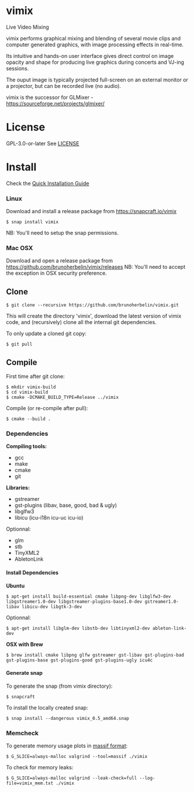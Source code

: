 # vimix
Live Video Mixing

vimix performs graphical mixing and blending of several movie clips and
computer generated graphics, with image processing effects in real-time.

Its intuitive and hands-on user interface gives direct control on image opacity and
shape for producing live graphics during concerts and VJ-ing sessions.

The ouput image is typically projected full-screen on an external
monitor or a projector, but can be recorded live (no audio).

vimix is the successor for GLMixer - https://sourceforge.net/projects/glmixer/

# License

GPL-3.0-or-later
See [LICENSE](https://github.com/brunoherbelin/vimix/blob/master/LICENSE)

# Install

Check the [Quick Installation Guide](https://github.com/brunoherbelin/vimix/wiki/Quick-Installation-Guide)

### Linux

Download and install a release package from https://snapcraft.io/vimix

    $ snap install vimix
    
NB: You'll need to setup the snap permissions.

### Mac OSX

Download and open a release package from https://github.com/brunoherbelin/vimix/releases
NB: You'll need to accept the exception in OSX security preference.

## Clone

    $ git clone --recursive https://github.com/brunoherbelin/vimix.git

This will create the directory 'vimix', download the latest version of vimix code,
and (recursively) clone all the internal git dependencies.

To only update a cloned git copy:

    $ git pull

## Compile

First time after git clone:

    $ mkdir vimix-build
    $ cd vimix-build
    $ cmake -DCMAKE_BUILD_TYPE=Release ../vimix
    
Compile (or re-compile after pull):
    
    $ cmake --build .

### Dependencies

**Compiling tools:**

- gcc
- make
- cmake
- git

**Libraries:**

- gstreamer
- gst-plugins (libav, base, good, bad & ugly)
- libglfw3
- libicu (icu-i18n icu-uc icu-io)

Optionnal:

- glm
- stb
- TinyXML2
- AbletonLink

#### Install Dependencies

**Ubuntu**

    $ apt-get install build-essential cmake libpng-dev libglfw3-dev libgstreamer1.0-dev libgstreamer-plugins-base1.0-dev gstreamer1.0-libav libicu-dev libgtk-3-dev 

Optionnal:

    $ apt-get install libglm-dev libstb-dev libtinyxml2-dev ableton-link-dev 

**OSX with Brew**

    $ brew install cmake libpng glfw gstreamer gst-libav gst-plugins-bad gst-plugins-base gst-plugins-good gst-plugins-ugly icu4c


#### Generate snap

To generate the snap (from vimix directory):

    $ snapcraft
    
To install the locally created snap:
    
    $ snap install --dangerous vimix_0.5_amd64.snap
    
### Memcheck

To generate memory usage plots in [massif format](https://valgrind.org/docs/manual/ms-manual.html):

    $ G_SLICE=always-malloc valgrind --tool=massif ./vimix
    
To check for memory leaks:
    
    $ G_SLICE=always-malloc valgrind --leak-check=full --log-file=vimix_mem.txt ./vimix
